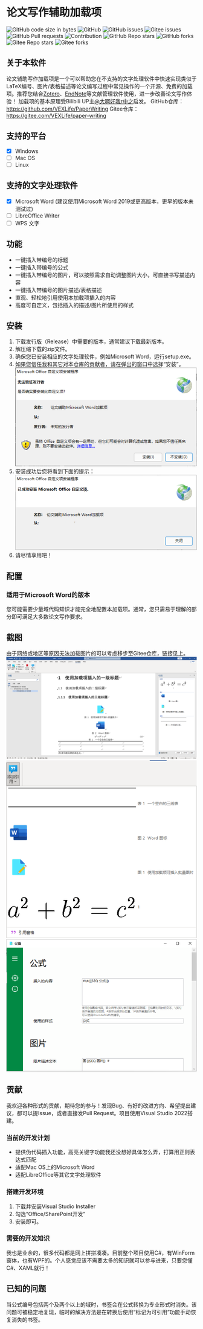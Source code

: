 ﻿# 论文写作辅助加载项

![GitHub code size in bytes](https://img.shields.io/github/languages/code-size/VEXLife/PaperWriting) ![GitHub](https://img.shields.io/github/license/VEXLife/PaperWriting) ![GitHub issues](https://img.shields.io/github/issues/VEXLife/PaperWriting)  ![Gitee issues](https://img.shields.io/badge/dynamic/json?label=Gitee%20Issues&query=%24.open_issues_count&url=http%3A%2F%2Fgitee.com%2Fapi%2Fv5%2Frepos%2FVEXLife%2FPaperWriting&logo=gitee&style=flat) ![GitHub Pull requests](https://img.shields.io/github/issues-pr/VEXLife/PaperWriting) ![Contribution](https://img.shields.io/static/v1?label=contribution&message=welcome&color=%23ff66ef&link=http://github.com/VEXLife/PaperWriting) ![GitHub Repo stars](https://img.shields.io/github/stars/VEXLife/PaperWriting?style=social) ![GitHub forks](https://img.shields.io/github/forks/VEXLife/PaperWriting?style=social) ![Gitee Repo stars](https://img.shields.io/badge/dynamic/json?label=Gitee%20Stars&query=%24.stargazers_count&url=http%3A%2F%2Fgitee.com%2Fapi%2Fv5%2Frepos%2FVEXLife%2Fpaper-writing&logo=gitee&style=social) ![Gitee forks](https://img.shields.io/badge/dynamic/json?label=Gitee%20Forks&query=%24.forks_count&url=http%3A%2F%2Fgitee.com%2Fapi%2Fv5%2Frepos%2FVEXLife%2Fpaper-writing&logo=gitee&style=social)

## 关于本软件

论文辅助写作加载项是一个可以帮助您在不支持的文字处理软件中快速实现类似于LaTeX编号、图片/表格描述等论文编写过程中常见操作的一个开源、免费的加载项。推荐您结合[Zotero](https://www.zotero.org/)、[EndNote](https://www.endnote.com)等文献管理软件使用，进一步改善论文写作体验！
加载项的基本原理受Bilibili UP主[@大啊好我r中之](https://space.bilibili.com/239828907)启发。
GitHub仓库：<https://github.com/VEXLife/PaperWriting>
Gitee仓库：<https://gitee.com/VEXLife/paper-writing>

## 支持的平台

- [x] Windows
- [ ] Mac OS
- [ ] Linux

## 支持的文字处理软件

- [x] Microsoft Word (建议使用Microsoft Word 2019或更高版本，更早的版本未测试过)
- [ ] LibreOffice Writer
- [ ] WPS 文字

## 功能

- 一键插入带编号的标题
- 一键插入带编号的公式
- 一键插入带编号的图片，可以按照需求自动调整图片大小，可直接书写描述内容
- 一键插入带编号的图片描述/表格描述
- 直观、轻松地引用使用本加载项插入的内容
- 高度可自定义，包括插入的描述/图片所使用的样式

## 安装

1. 下载发行版（Release）中需要的版本，通常建议下载最新版本。
2. 解压缩下载的zip文件。
3. 确保您已安装相应的文字处理软件，例如Microsoft Word，运行setup.exe。
4. 如果您信任我和其它对本仓库的贡献者，请在弹出的窗口中选择“安装”。
![安装提示界面的屏幕截图](screenshots/install1.png)
5. 安装成功后您将看到下面的提示：
![安装成功界面的屏幕截图](screenshots/install2.png)
6. 请尽情享用吧！

## 配置

### 适用于Microsoft Word的版本

您可能需要少量域代码知识才能完全地配置本加载项。通常，您只需易于理解的部分即可满足大多数论文写作要求。

## 截图

由于网络或地区等原因无法加载图片的可以考虑移步至Gitee仓库，链接见上。
![使用本加载项创建的示例文档](screenshots/use1.png)
![引用库截图](screenshots/use2.png)
![设置界面](screenshots/use3.png)

## 贡献

我欢迎各种形式的贡献，期待您的参与！发现Bug、有好的改进方向、希望提出建议，都可以提Issue，或者直接发Pull Request。项目使用Visual Studio 2022搭建。

### 当前的开发计划

- 提供伪代码插入功能，高亮关键字功能我还没想好具体怎么弄，打算用正则表达式匹配
- 适配Mac OS上的Microsoft Word
- 适配LibreOffice等其它文字处理软件

### 搭建开发环境

1. 下载并安装Visual Studio Installer
2. 勾选“Office/SharePoint开发”
3. 安装即可。

### 需要的开发知识

我也是业余的，很多代码都是网上拼拼凑凑。目前整个项目使用C#，有WinForm窗体，也有WPF的。个人感觉应该不需要太多的知识就可以参与进来，只要您懂C#、XAML就行！

## 已知的问题

当公式编号包括两个及两个以上的域时，书签会在公式转换为专业形式时消失。该问题可被稳定地复现，临时的解决方法是在转换后使用“标记为可引用”功能手动恢复消失的书签。